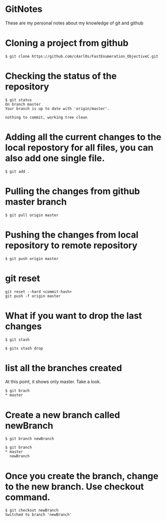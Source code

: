 # GitNotes

These are my personal notes about my knowledge of git and github

# Cloning a project from github

``` console
$ git clone https://github.com/c4arl0s/FastEnumeration_ObjectiveC.git
```
# Checking the status of the repository

``` console
$ git status
On branch master
Your branch is up to date with 'origin/master'.

nothing to commit, working tree clean
```

# Adding all the current changes to the local repostory for all files, you can also add one single file.

``` console
$ git add .
```

# Pulling the changes from github master branch

``` console
$ git pull origin master
```

# Pushing the changes from local repository to remote repository

``` console
$ git push origin master
```

# git reset

``` console
git reset --hard <commit-hash>
git push -f origin master
```

# What if you want to drop the last changes

``` console
$ git stash
```

``` console
$ gits stash drop
```

# list all the branches created

At this point, it shows only master. Take a look.

``` console
$ git brach
* master
```

# Create a new branch called newBranch

``` console
$ git branch newBranch
```

``` console
$ git branch
* master
  newBranch
```

# Once you create the branch, change to the new branch. Use checkout command.

``` console
$ git checkout newBranch
Switched to branch 'newBranch'
```











